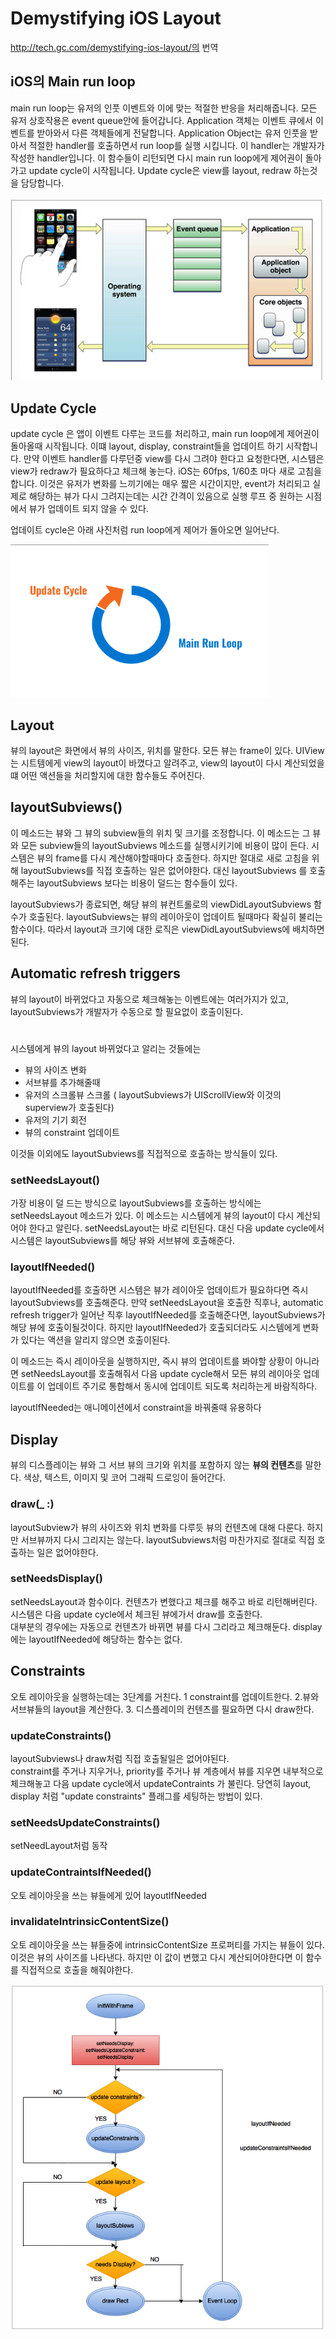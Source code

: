 Demystifying iOS Layout
=
http://tech.gc.com/demystifying-ios-layout/의 번역


iOS의 Main run loop
-
main run loop는 유저의 인풋 이벤트와 이에 맞는 적절한 반응을 처리해줍니다. 모든 유저 상호작용은 event queue안에 들어갑니다. Application 객체는 이벤트 큐에서 이벤트를 받아와서 다른 객체들에게 전달합니다. Application Object는 유저 인풋을 받아서 적절한 handler를 호출하면서 run loop를 실행 시킵니다. 이 handler는 개발자가 작성한 handler입니다. 이 함수들이 리턴되면 다시 main run loop에게 제어권이 돌아가고 update cycle이 시작됩니다. Update cycle은 view를 layout, redraw 하는것을 담당합니다. 

![weak](/swift/img/mainEventLoop.png)

Update Cycle
-
update cycle 은 앱이 이벤트 다루는 코드를 처리하고, main run loop에게 제어권이 돌아올때 시작됩니다. 이떄 layout, display, constraint들을 업데이트 하기 시작합니다. 만약 이벤트 handler를 다루던중 view를 다시 그려야 한다고 요청한다면, 시스템은 view가 redraw가 필요하다고 체크해 놓는다. iOS는 60fps, 1/60초 마다 새로 고침을 합니다. 이것은 유저가 변화를 느끼기에는 매우 짧은 시간이지만, event가 처리되고 실제로 해당하는 뷰가 다시 그려지는데는 시간 간격이 있음으로 실행 루프 중 원하는 시점에서 뷰가 업데이트 되지 않을 수 있다. 

업데이트 cycle은 아래 사진처럼 run loop에게 제어가 돌아오면 일어난다. 

![weak](/swift/img/updateCycle.png)

Layout
-
뷰의 layout은 화면에서 뷰의 사이즈, 위치를 말한다. 모든 뷰는 frame이 있다. UIView는 시트템에게 view의 layout이 바꼈다고 알려주고, view의 layout이 다시 계산되었을떄 어떤 액션들을 처리할지에 대한 함수들도 주어진다. 

layoutSubviews()
-
이 메소드는 뷰와 그 뷰의 subview들의 위치 및 크기를 조정합니다. 이 메소드는 그 뷰와 모든 subview들의 layoutSubviews 메소드를 실행시키기에 비용이 많이 든다. 시스템은 뷰의 frame를 다시 계산해야할때마다 호출한다. 하지만 절대로 새로 고침을 위해 layoutSubviews를 직접 호출하는 일은 없어야한다. 대신 layoutSubviews 를 호출해주는 layoutSubviews 보다는 비용이 덜드는 함수들이 있다. 

layoutSubviews가 종료되면, 해당  뷰의 뷰컨트롤로의 viewDidLayoutSubviews 함수가 호출된다. layoutSubviews는 뷰의 레이아웃이 업데이트 될때마다 확실히 불리는 함수이다. 따라서 layout과 크기에 대한 로직은 viewDidLayoutSubviews에 배치하면 된다.

Automatic refresh triggers
-
뷰의 layout이 바뀌었다고 자동으로 체크해놓는 이벤트에는 여러가지가 있고, layoutSubviews가 개발자가 수동으로 할 필요없이 호출이된다.  
#
시스템에게 뷰의 layout 바뀌었다고 알리는 것들에는  
* 뷰의 사이즈 변화
* 서브뷰를 추가해줄때
* 유저의 스크롤뷰 스크롤 ( layoutSubviews가 UIScrollView와 이것의 superview가 호출된다)
* 유저의 기기 회전
* 뷰의 constraint 업데이트  

이것들 이외에도 layoutSubviews를 직접적으로 호출하는 방식들이 있다.

###  setNeedsLayout()

가장 비용이 덜 드는 방식으로 layoutSubviews를 호출하는 방식에는 setNeedsLayout 메소드가 있다. 이 메소드는 시스템에게 뷰의 layout이 다시 계산되어야 한다고 알린다. setNeedsLayout는 바로 리턴된다. 대신 다음 update cycle에서 시스템은 layoutSubviews를 해당 뷰와 서브뷰에 호출해준다. 

### layoutIfNeeded()
layoutIfNeeded를 호출하면 시스템은 뷰가 레이아웃 업데이트가 필요하다면 즉시 layoutSubviews를 호출해준다. 만약 setNeedsLayout을 호출한 직후나, automatic refresh trigger가 일어난 직후 layoutIfNeeded를 호출해준다면, layoutSubviews가 해당 뷰에 호출이될것이다. 하지만 layoutIfNeeded가 호출되더라도 시스템에게 변화가 있다는 액션을 알리지 않으면 호출이된다.  
  
이 메소드는 즉시 레이아웃을 실행하지만, 즉시 뷰의 업데이트를 봐야할 상황이 아니라면 setNeedsLayout를 호출해줘서 다음 update cycle해서 모든 뷰의 레이아웃 업데이트를 이 업데이트 주기로 통합해서 동시에 업데이트 되도록 처리하는게 바람직하다. 
  
  layoutIfNeeded는 애니메이션에서  constraint을 바꿔줄때 유용하다

  Display
  -
  뷰의 디스플레이는 뷰와 그 서브 뷰의 크기와 위치를 포함하지 않는 **뷰의 컨텐츠**를 말한다. 색상, 텍스트, 이미지 및 코어 그래픽 드로잉이 들어간다. 

  ### draw(_ :)
  layoutSubview가  뷰의 사이즈와 위치 변화를 다루듯 뷰의 컨텐츠에 대해 다룬다. 하지만 서브뷰까지 다시 그리지는 않는다. layoutSubviews처럼 마찬가지로 절대로 직접 호출하는 일은 없어야한다.

  ### setNeedsDisplay()

  setNeedsLayout과 함수이다. 컨텐츠가 변했다고 체크를 해주고 바로 리턴해버린다. 시스템은 다음 update cycle에서 체크된 뷰에가서 draw를 호출한다.  
  대부분의 경우에는 자동으로 컨텐츠가 바뀌면 뷰를 다시 그리라고 체크해둔다. 
  display에는 layoutIfNeeded에 해당하는 함수는 없다. 

  Constraints
  -
  오토 레이아웃을 실행하는데는 3단계를 거친다. 1 constraint를 업데이트한다. 2.뷰와 서브뷰들의 layout을 계산한다. 3. 디스플레이의 컨텐츠를 필요하면 다시 draw한다.

  ### updateConstraints()
  layoutSubviews나 draw처럼 직접 호출될일은 없어야된다.  
  constraint를 주거나 지우거나, priority를 주거나 뷰 계층에서 뷰를 지우면 내부적으로 체크해놓고 다음 update cycle에서 updateContraints 가 불린다. 당연히 layout, display 처럼 "update constraints" 플래그를 세팅하는 방법이 있다. 

  ### setNeedsUpdateConstraints()
  setNeedLayout처럼 동작

  ### updateContraintsIfNeeded()
오토 레이아웃을 쓰는 뷰들에게 있어 layoutIfNeeded

### invalidateIntrinsicContentSize()
오토 레이아웃을 쓰는 뷰들중에 intrinsicContentSize 프로퍼티를 가지는 뷰들이 있다. 이것은 뷰의 사이즈를 나타낸다. 하지만 이 값이 변했고 다시 계산되어야한다면 이 함수를 직접적으로 호출을 해줘야한다. 

![weak](/swift/img/constraintDisplayLayout.png)